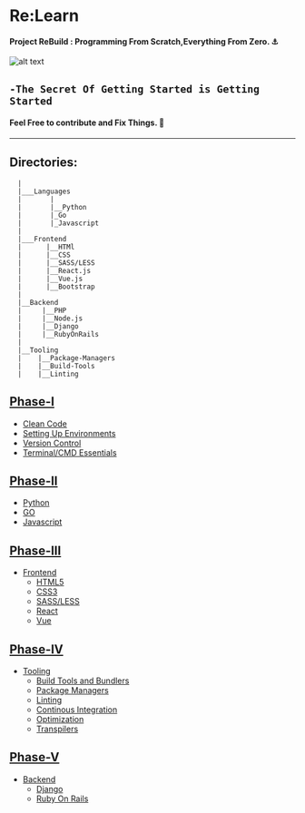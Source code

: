 # Re:Learn
#### Project ReBuild : Programming From Scratch,Everything From Zero. :anchor:
![alt text](https://github.com/Tikam02/ReBuild/blob/master/img/gt.jpg)
## ```-The Secret Of Getting Started is Getting Started```
#### Feel Free to contribute and Fix Things. :hammer:
*****



## Directories:
      |
      |___Languages 
      |       |
      |       |__Python
      |       |_Go
      |       |_Javascript
      |
      |___Frontend
      |      |__HTMl
      |      |__CSS
      |      |__SASS/LESS
      |      |__React.js
      |      |__Vue.js
      |      |__Bootstrap
      |
      |__Backend
      |     |__PHP
      |     |__Node.js
      |     |__Django
      |     |__RubyOnRails
      |
      |__Tooling
      |    |__Package-Managers
      |    |__Build-Tools
      |    |__Linting
      
      
      
      
## [Phase-I]()
- [Clean Code]()
- [Setting Up Environments]()
- [Version Control]()
- [Terminal/CMD Essentials]()
      

## [Phase-II]()
- [Python](https://github.com/Tikam02/Re-Learn/tree/master/Phase-II/Python) 
- [GO](https://github.com/Tikam02/Re-Learn/tree/master/Phase-II/Go)
- [Javascript](https://github.com/Tikam02/Re-Learn/tree/master/Phase-II/Js)

## [Phase-III]()
- [Frontend]()
  - [HTML5]()
  - [CSS3]()
  - [SASS/LESS]()
  - [React]()
  - [Vue]()

## [Phase-IV]()
- [Tooling]()
  - [Build Tools and Bundlers]()
  - [Package Managers]()
  - [Linting]()
  - [Continous Integration]()
  - [Optimization]()
  - [Transpilers]()

## [Phase-V]()
- [Backend]()
  - [Django]()
  - [Ruby On Rails]()







